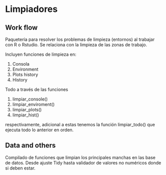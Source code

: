 # Limpiadores

## Work flow

Paquetería para resolver los problemas de limpieza (entornos) al trabajar con R o Rstudio. Se relaciona con la limpieza de las zonas de trabajo. 

Incluyen funciones de limpieza en:

1. Consola
2. Environment
3. Plots history
4. History

Todo a través de las funciones 

1. limpiar_console()
2. limpiar_enviroment()
3. limpiar_plots()
4. limpiar_hist()

respectivamente, adicional a estas tenemos la función limpiar_todo() que ejecuta todo lo anterior en orden.

## Data and others

Compilado de funciones que limpian los principales manchas en las base de datos. Desde ajuste Tidy hasta validador de valores no numéricos donde si deben estar.



